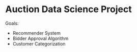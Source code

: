 # Auction Data Science Project

Goals:
- Recommender System
- Bidder Approval Algorithm
- Customer Categorization